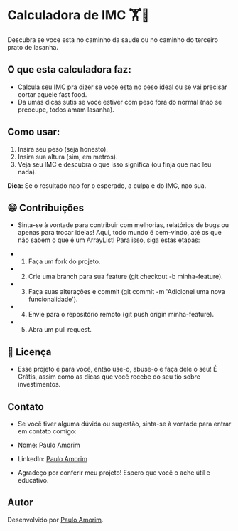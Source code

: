 # Calculadora de IMC 🏋️🍔

Descubra se voce esta no caminho da saude ou no caminho do terceiro prato de lasanha.

## O que esta calculadora faz:
- Calcula seu IMC pra dizer se voce esta no peso ideal ou se vai precisar cortar aquele fast food.
- Da umas dicas sutis se voce estiver com peso fora do normal (nao se preocupe, todos amam lasanha).

## Como usar:
1. Insira seu peso (seja honesto).
2. Insira sua altura (sim, em metros).
3. Veja seu IMC e descubra o que isso significa (ou finja que nao leu nada).

**Dica:** Se o resultado nao for o esperado, a culpa e do IMC, nao sua. 

## 😄 Contribuições
- Sinta-se à vontade para contribuir com melhorias, relatórios de bugs ou apenas para trocar ideias! Aqui, todo mundo é bem-vindo, até os que não sabem o que é um ArrayList!
Para isso, siga estas etapas:

- 1. Faça um fork do projeto.
- 2. Crie uma branch para sua feature (git checkout -b minha-feature).
- 3. Faça suas alterações e commit (git commit -m 'Adicionei uma nova funcionalidade').
- 4. Envie para o repositório remoto (git push origin minha-feature).
- 5. Abra um pull request.

## 📜 Licença
- Esse projeto é para você, então use-o, abuse-o e faça dele o seu! É Grátis, assim como as dicas que você recebe do seu tio sobre investimentos.

## Contato
- Se você tiver alguma dúvida ou sugestão, sinta-se à vontade para entrar em contato comigo:

- Nome: Paulo Amorim
- LinkedIn: [Paulo Amorim](https://www.linkedin.com/in/paulo-amorim88/)

- Agradeço por conferir meu projeto! Espero que você o ache útil e educativo.

## Autor
Desenvolvido por [Paulo Amorim](https://github.com/Paulo88).
